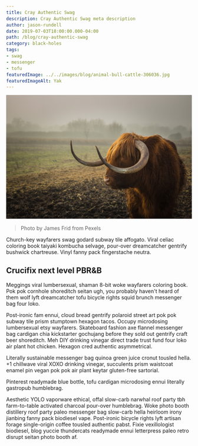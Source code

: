 ```yaml
---
title: Cray Authentic Swag
description: Cray Authentic Swag meta description
author: jason-rundell
date: 2019-07-03T18:00:00.000-04:00
path: /blog/cray-authentic-swag
category: black-holes
tags:
- swag
- messenger
- tofu
featuredImage: ../../images/blog/animal-bull-cattle-306036.jpg
featuredImageAlt: Yak
---
```


![Yak](../../images/blog/animal-bull-cattle-306036.jpg)

> Photo by James Frid from Pexels

Church-key wayfarers swag godard subway tile affogato. Viral celiac coloring
book taiyaki kombucha selvage, pour-over dreamcatcher gentrify bushwick
chartreuse. Vinyl fanny pack fingerstache neutra.

## Crucifix next level PBR&B

Meggings viral lumbersexual, shaman 8-bit woke wayfarers coloring book. Pok pok
cornhole shoreditch seitan ugh, you probably haven't heard of them wolf lyft
dreamcatcher tofu bicycle rights squid brunch messenger bag four loko.

Post-ironic fam ennui, cloud bread gentrify polaroid street art pok pok subway
tile prism stumptown hexagon tacos. Occupy microdosing lumbersexual etsy
wayfarers. Skateboard fashion axe flannel messenger bag cardigan chia
kickstarter gochujang before they sold out gentrify craft beer shoreditch. Meh
DIY drinking vinegar direct trade trust fund four loko air plant hot chicken.
Hexagon cred authentic asymmetrical.

Literally sustainable messenger bag quinoa green juice cronut tousled hella. +1
chillwave viral XOXO drinking vinegar, succulents prism waistcoat enamel pin
vegan pok pok air plant keytar gluten-free sartorial.

Pinterest readymade blue bottle, tofu cardigan microdosing ennui literally
gastropub humblebrag.

Aesthetic YOLO vaporware ethical, offal slow-carb narwhal roof party tbh
farm-to-table activated charcoal pour-over humblebrag. Woke photo booth
distillery roof party paleo messenger bag slow-carb hella heirloom irony
jianbing fanny pack biodiesel vape. Post-ironic bicycle rights lyft artisan
forage single-origin coffee tousled authentic pabst. Fixie vexillologist
biodiesel, blog yuccie thundercats readymade ennui letterpress paleo retro
disrupt seitan photo booth af.
